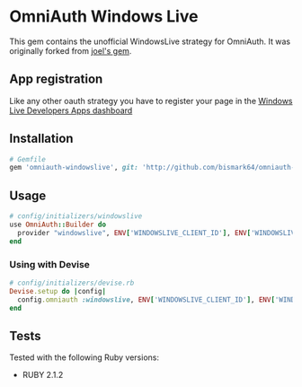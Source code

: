 # OmniAuth Windows Live

This gem contains the unofficial WindowsLive strategy for OmniAuth.
It was originally forked from [joel's gem](https://github.com/joel/omniauth-windowslive).

## App registration
Like any other oauth strategy you have to register your page in the [Windows Live Developers Apps dashboard](https://account.live.com/developers/applications/index)

## Installation
```ruby
# Gemfile
gem 'omniauth-windowslive', git: 'http://github.com/bismark64/omniauth-windowslive'
```
## Usage
```ruby
# config/initializers/windowslive	
use OmniAuth::Builder do
  provider "windowslive", ENV['WINDOWSLIVE_CLIENT_ID'], ENV['WINDOWSLIVE_SECRET']
end
```
### Using with Devise
```ruby
# config/initializers/devise.rb
Devise.setup do |config|
  config.omniauth :windowslive, ENV['WINDOWSLIVE_CLIENT_ID'], ENV['WINDOWSLIVE_SECRET']
end
```

## Tests
Tested with the following Ruby versions:

- RUBY 2.1.2
